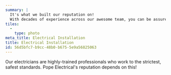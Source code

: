 ```yaml
---
summary: |
  It's what we built our reputation on!
  With decades of experience across our awesome team, you can be assured of first-class service.
tiles:
  - 
    type: photo
meta_title: Electrical Installation
title: Electrical Installation
id: 56d5bfc7-b9cc-48b0-b675-5e9a56825063
---
```

Our electricians are highly-trained professionals who work to the strictest, safest standards.
Pope Electrical's reputation depends on this!